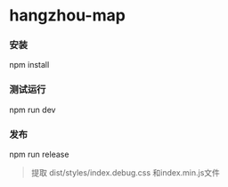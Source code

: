 # hangzhou-map

### 安装
npm install

### 测试运行
npm run dev

### 发布
npm run release

> 提取 dist/styles/index.debug.css 和index.min.js文件